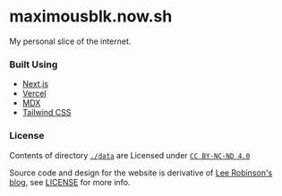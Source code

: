 # maximousblk.now.sh

My personal slice of the internet.

### Built Using

- [Next.js](https://nextjs.org/)
- [Vercel](https://vercel.com)
- [MDX](https://github.com/mdx-js/mdx)
- [Tailwind CSS](https://tailwindcss.com/)

### License

Contents of directory [`./data`](./data) are Licensed under [`CC BY-NC-ND 4.0`](./data/LICENSE)

Source code and design for the website is derivative of [Lee Robinson's blog](https://leerob.io), see [LICENSE](./LICENSE) for more info.
